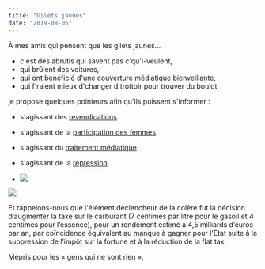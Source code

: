 ```yaml
---
title: "Gilets jaunes"
date: "2019-08-05"
---
```


À mes amis qui pensent que les gilets jaunes...

- c'est des abrutis qui savent pas c'qu'i-veulent,
- qui brûlent des voitures,
- qui ont bénéficié d'une couverture médiatique bienveillante,
- qui f'raient mieux d'changer d'trottoir pour trouver du boulot,

je propose quelques pointeurs afin qu'ils puissent s'informer :

- s'agissant des [revendications](https://charte.lalignejaune.fr/).
- s'agissant de la [participation des femmes](https://fr.wikipedia.org/wiki/Femmes_dans_le_mouvement_des_Gilets_jaunes_en_France).
- s'agissant du [traitement médiatique](https://www.acrimed.org/-Mobilisations-des-gilets-jaunes-2018-).
- s'agissant de la [répression](https://www.google.com/search?q=site%3Atwitter.com%2Fdavduf+allo+%40place_beauvau).

- ![](https://blog.atlant.is/wp-content/uploads/2019/08/860-signalements.jpg)
    

![](https://blog.atlant.is/wp-content/uploads/2019/08/94-gilets-jaunes.jpg)

Et rappelons-nous que l'élément déclencheur de la colère fut la décision d’augmenter la taxe sur le carburant (7 centimes par litre pour le gasoil et 4 centimes pour l’essence), pour un rendement estimé à 4,5 milliards d’euros par an, par coïncidence équivalent au manque à gagner pour l'État suite à la suppression de l’impôt sur la fortune et à la réduction de la flat tax.

Mépris pour les « gens qui ne sont rien ».
